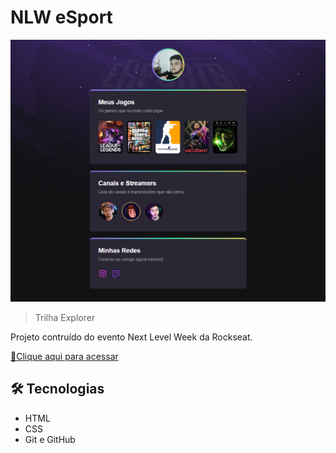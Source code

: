 # NLW eSport

![preview](./.github/preview.png)

>Trilha Explorer

Projeto contruído do evento Next Level Week da Rockseat.

[🔗Clique aqui para acessar](https://cadu18.github.io/nlw-explorer-esports/)

## 🛠️ Tecnologias

- HTML
- CSS
- Git e GitHub


